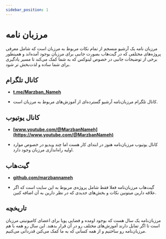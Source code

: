 ```yaml
---
sidebar_position: 1
---
```


# مرزبان نامه

مرزبان نامه یک آرشیو منسجم از تمام نکات مربوط به مرزبان است که شامل معرفی پروژه‌های مختلفی که در گیت‌هاب بصورت جانبی برای مرزبان بوجود آمده‌اند و همینطور برخی از توضیحات جانبی در خصوص لینوکس که به شما کمک می‌کند تا مسیر یادگیری برای شما ساده و لذت‌بخش تر شود.

## کانال تلگرام

- **[t.me/Marzban_Nameh](https://t.me/Marzban_Nameh)**

- کانال تلگرام مرزبان‌نامه آرشیو گسترده‌ای از آموزش‌های مربوط به مرزبان است.

## کانال یوتیوب

- **[www.youtube.com/@MarzbanNameh](https://www.youtube.com/@MarzbanNameh)**

- کانال یوتیوب مرزبان‌نامه هنوز در ابتدای کار هست اما چند ویدیو در خصوص موارد اولیه راه‌اندازی مرزبان وجود دارد.

## گیت‌هاب

- **[github.com/marzbannameh](https://github.com/marzbannameh)**

- گیت‌هاب مرزبان‌نامه فعلا فقط شامل پروژه‌ی مربوط به این سایت است که اگر علاقه دارین میتونین نکات و بخش‌های جدیدی که در نظر دارین به آن اضافه کنین.

## تاریخچه

مرزبان‌نامه یک سال هست که بوجود اومده و فضایی پویا برای اعضای کامیونیتی مرزبان است تا اگر تمایل دارند آموزش‌های مختلف رو در آن قرار بدهند. این سال رو همه با هم مرزبان‌نامه رو ساختیم و از همه کسانی که به ما کمک می‌کنن قدردانی می‌کنیم.
